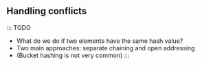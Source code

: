 
## Handling conflicts

::: TODO
- What do we do if two elements have the same hash value?
- Two main approaches: separate chaining and open addressing
- (Bucket hashing is not very common)
:::

